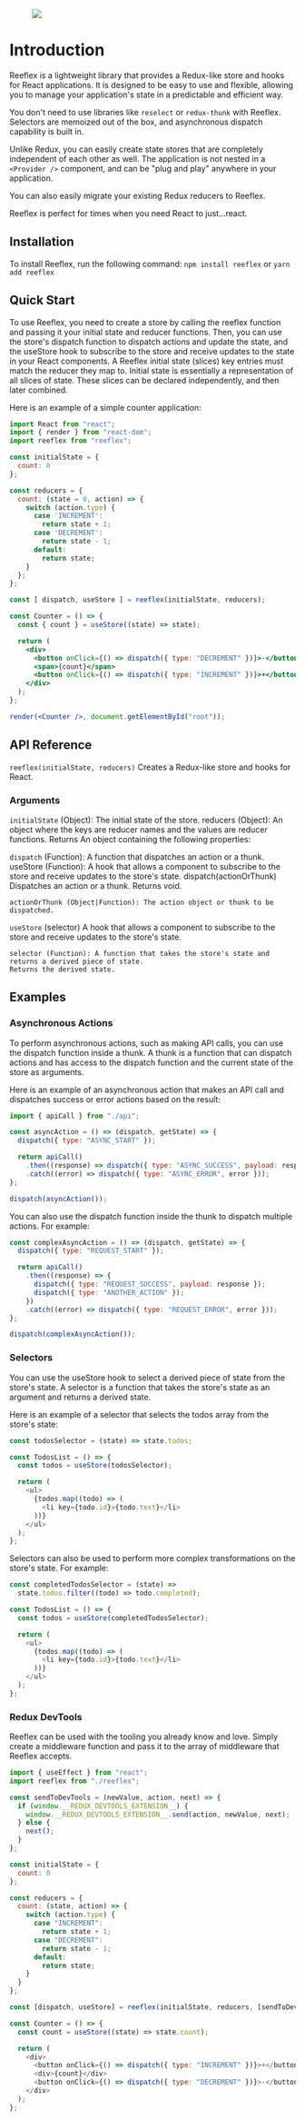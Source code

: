 <figure>
  <p align-content='center'>
    <img src='reeflex.png' />
  </p>
</figure>

# Introduction

Reeflex is a lightweight library that provides a Redux-like store and hooks for React applications. It is designed to be easy to use and flexible, allowing you to manage your application's state in a predictable and efficient way.

You don't need to use libraries like `reselect` or `redux-thunk` with Reeflex.
Selectors are memoized out of the box, and asynchronous dispatch capability is built in.

Unlike Redux, you can easily create state stores that are completely independent of each other as well. The application is not nested in a `<Provider />` component, and can be "plug and play" anywhere in your application.

You can also easily migrate your existing Redux reducers to Reeflex.

Reeflex is perfect for times when you need React to just...react.

## Installation

To install Reeflex, run the following command:
`npm install reeflex`
or
`yarn add reeflex`

## Quick Start

To use Reeflex, you need to create a store by calling the reeflex function and passing it your initial state and reducer functions. Then, you can use the store's dispatch function to dispatch actions and update the state, and the useStore hook to subscribe to the store and receive updates to the state in your React components. A Reeflex initial state (slices) key entries must match the reducer they map to. Initial state is essentially a representation of all slices of state. These slices can be declared independently, and then later combined.

Here is an example of a simple counter application:

```jsx
import React from "react";
import { render } from "react-dom";
import reeflex from "reeflex";

const initialState = {
  count: 0
};

const reducers = {
  count: (state = 0, action) => {
    switch (action.type) {
      case 'INCREMENT':
        return state + 1;
      case 'DECREMENT':
        return state - 1;
      default:
        return state;
    }
  };
};

const [ dispatch, useStore ] = reeflex(initialState, reducers);

const Counter = () => {
  const { count } = useStore((state) => state);

  return (
    <div>
      <button onClick={() => dispatch({ type: "DECREMENT" })}>-</button>
      <span>{count}</span>
      <button onClick={() => dispatch({ type: "INCREMENT" })}>+</button>
    </div>
  );
};

render(<Counter />, document.getElementById("root"));
```

## API Reference

`reeflex(initialState, reducers)`
Creates a Redux-like store and hooks for React.

### Arguments

`initialState` (Object): The initial state of the store.
reducers (Object): An object where the keys are reducer names and the values are reducer functions.
Returns
An object containing the following properties:

`dispatch` (Function): A function that dispatches an action or a thunk.
useStore (Function): A hook that allows a component to subscribe to the store and receive updates to the store's state.
dispatch(actionOrThunk)
Dispatches an action or a thunk. Returns void.

```
actionOrThunk (Object|Function): The action object or thunk to be dispatched.
```

`useStore` (selector)
A hook that allows a component to subscribe to the store and receive updates to the store's state.

```
selector (Function): A function that takes the store's state and returns a derived piece of state.
Returns the derived state.
```

## Examples

### Asynchronous Actions

To perform asynchronous actions, such as making API calls, you can use the dispatch function inside a thunk. A thunk is a function that can dispatch actions and has access to the dispatch function and the current state of the store as arguments.

Here is an example of an asynchronous action that makes an API call and dispatches success or error actions based on the result:

```javascript
import { apiCall } from "./api";

const asyncAction = () => (dispatch, getState) => {
  dispatch({ type: "ASYNC_START" });

  return apiCall()
    .then((response) => dispatch({ type: "ASYNC_SUCCESS", payload: response }))
    .catch((error) => dispatch({ type: "ASYNC_ERROR", error }));
};

dispatch(asyncAction());
```

You can also use the dispatch function inside the thunk to dispatch multiple actions. For example:

```javascript
const complexAsyncAction = () => (dispatch, getState) => {
  dispatch({ type: "REQUEST_START" });

  return apiCall()
    .then((response) => {
      dispatch({ type: "REQUEST_SUCCESS", payload: response });
      dispatch({ type: "ANOTHER_ACTION" });
    })
    .catch((error) => dispatch({ type: "REQUEST_ERROR", error }));
};

dispatch(complexAsyncAction());
```

### Selectors

You can use the useStore hook to select a derived piece of state from the store's state. A selector is a function that takes the store's state as an argument and returns a derived state.

Here is an example of a selector that selects the todos array from the store's state:

```javascript
const todosSelector = (state) => state.todos;

const TodosList = () => {
  const todos = useStore(todosSelector);

  return (
    <ul>
      {todos.map((todo) => (
        <li key={todo.id}>{todo.text}</li>
      ))}
    </ul>
  );
};
```

Selectors can also be used to perform more complex transformations on the store's state. For example:

```javascript
const completedTodosSelector = (state) =>
  state.todos.filter((todo) => todo.completed);

const TodosList = () => {
  const todos = useStore(completedTodosSelector);

  return (
    <ul>
      {todos.map((todo) => (
        <li key={todo.id}>{todo.text}</li>
      ))}
    </ul>
  );
};
```

### Redux DevTools

Reeflex can be used with the tooling you already know and love. Simply create a middleware function and pass it to the array of middleware that Reeflex accepts.

```javascript
import { useEffect } from "react";
import reeflex from "./reeflex";

const sendToDevTools = (newValue, action, next) => {
  if (window.__REDUX_DEVTOOLS_EXTENSION__) {
    window.__REDUX_DEVTOOLS_EXTENSION__.send(action, newValue, next);
  } else {
    next();
  }
};

const initialState = {
  count: 0
};

const reducers = {
  count: (state, action) => {
    switch (action.type) {
      case "INCREMENT":
        return state + 1;
      case "DECREMENT":
        return state - 1;
      default:
        return state;
    }
  }
};

const [dispatch, useStore] = reeflex(initialState, reducers, [sendToDevTools]);

const Counter = () => {
  const count = useStore((state) => state.count);

  return (
    <div>
      <button onClick={() => dispatch({ type: "INCREMENT" })}>+</button>
      <div>{count}</div>
      <button onClick={() => dispatch({ type: "DECREMENT" })}>-</button>
    </div>
  );
};
```
